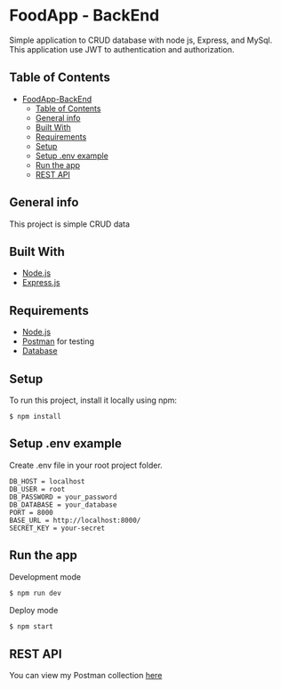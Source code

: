 # FoodApp - BackEnd

Simple application to CRUD database with node js, Express, and MySql.
This application use JWT to authentication and authorization.

## Table of Contents

- [FoodApp-BackEnd](#foodapp-backend)
  - [Table of Contents](#table-of-contents)
  - [General info](#general-info)
  - [Built With](#built-with)
  - [Requirements](#requirements)
  - [Setup](#setup)
  - [Setup .env example](#setup-env-example)
  - [Run the app](#run-the-app)
  - [REST API](#rest-api)
  
## General info
This project is simple CRUD data
## Built With
* [Node.js](https://nodejs.org/en/)
* [Express.js](https://expressjs.com/)

## Requirements
* [Node.js](https://nodejs.org/en/)
* [Postman](https://www.getpostman.com/) for testing
* [Database](database-example.sql)
	
## Setup
To run this project, install it locally using npm:

```
$ npm install
```

## Setup .env example

Create .env file in your root project folder.

```env
DB_HOST = localhost
DB_USER = root
DB_PASSWORD = your_password
DB_DATABASE = your_database
PORT = 8000
BASE_URL = http://localhost:8000/
SECRET_KEY = your-secret
```
## Run the app

Development mode

```bash
$ npm run dev
```

Deploy mode

```bash
$ npm start
```

## REST API

You can view my Postman collection [here](https://documenter.getpostman.com/view/5773671/TVK5eN5F)
